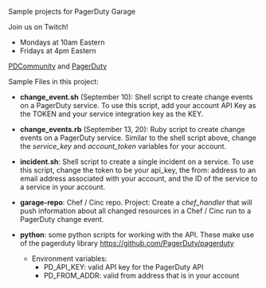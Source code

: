 Sample projects for PagerDuty Garage

Join us on Twitch!
* Mondays at 10am Eastern
* Fridays at 4pm Eastern

[PDCommunity](https://twitch.tv/pdcommunity) and [PagerDuty](https://twitch.tv/pagerduty)

Sample Files in this project:

* **change_event.sh** (September 10): Shell script to create change events on a PagerDuty service. To use this script, add your account API Key as the TOKEN and your service integration key as the KEY.

* **change_events.rb** (September 13, 20): Ruby script to create change events on a PagerDuty service. Similar to the shell script above, change the *service_key* and *account_token* variables for your account.

* **incident.sh**: Shell script to create a single incident on a service. To use this script, change the token to be your api_key, the from: address to an email address associated with your account, and the ID of the service to a service in your account.

* **garage-repo**: Chef / Cinc repo. Project: Create a *chef_handler* that will push information about all changed resources in a Chef / Cinc run to a PagerDuty change event.

* **python**: some python scripts for working with the API. These make use of the pagerduty library https://github.com/PagerDuty/pagerduty
  * Environment variables:
    * PD_API_KEY: valid API key for the PagerDuty API
    * PD_FROM_ADDR: valid from address that is in your account
